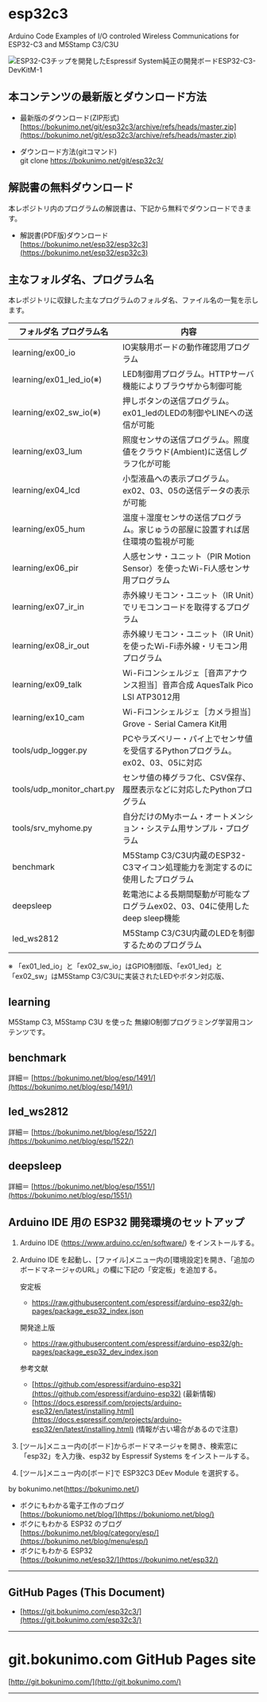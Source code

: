 # esp32c3
Arduino Code Examples of I/O controled Wireless Communications for ESP32-C3 and M5Stamp C3/C3U 

![ESP32-C3チップを開発したEspressif System純正の開発ボードESP32-C3-DevKitM-1](https://bokunimo.net/blog/wp-content/uploads/2021/06/DSC_0404.jpg)

## 本コンテンツの最新版とダウンロード方法  

- 最新版のダウンロード(ZIP形式)  
    [https://bokunimo.net/git/esp32c3/archive/refs/heads/master.zip](https://bokunimo.net/git/esp32c3/archive/refs/heads/master.zip)    
    
- ダウンロード方法(gitコマンド)  
    git clone https://bokunimo.net/git/esp32c3/  

## 解説書の無料ダウンロード

本レポジトリ内のプログラムの解説書は、下記から無料でダウンロードできます。

- 解説書(PDF版)ダウンロード  
    [https://bokunimo.net/esp32/esp32c3](https://bokunimo.net/esp32/esp32c3)  

## 主なフォルダ名、プログラム名

本レポジトリに収録した主なプログラムのフォルダ名、ファイル名の一覧を示します。  

|フォルダ名 プログラム名    |内容                                                                               |
|---------------------------|-----------------------------------------------------------------------------------|
|learning/ex00_io           |IO実験用ボードの動作確認用プログラム                                               |
|learning/ex01_led_io(※)   |LED制御用プログラム。HTTPサーバ機能によりブラウザから制御可能                      |
|learning/ex02_sw_io(※)    |押しボタンの送信プログラム。ex01_ledのLEDの制御やLINEへの送信が可能                |
|learning/ex03_lum          |照度センサの送信プログラム。照度値をクラウド(Ambient)に送信しグラフ化が可能        |
|learning/ex04_lcd          |小型液晶への表示プログラム。ex02、03、05の送信データの表示が可能                   |
|learning/ex05_hum          |温度＋湿度センサの送信プログラム。家じゅうの部屋に設置すれば居住環境の監視が可能   |
|learning/ex06_pir          |人感センサ・ユニット（PIR Motion Sensor）を使ったWi-Fi人感センサ用プログラム       |
|learning/ex07_ir_in        |赤外線リモコン・ユニット（IR Unit）でリモコンコードを取得するプログラム            |
|learning/ex08_ir_out       |赤外線リモコン・ユニット（IR Unit）を使ったWi-Fi赤外線・リモコン用プログラム       |
|learning/ex09_talk         |Wi-Fiコンシェルジェ［音声アナウンス担当］音声合成 AquesTalk Pico LSI ATP3012用     |
|learning/ex10_cam          |Wi-Fiコンシェルジェ［カメラ担当］Grove - Serial Camera Kit用                       |
|tools/udp_logger.py        |PCやラズベリー・パイ上でセンサ値を受信するPythonプログラム。ex02、03、05に対応     |
|tools/udp_monitor_chart.py |センサ値の棒グラフ化、CSV保存、履歴表示などに対応したPythonプログラム              |
|tools/srv_myhome.py        |自分だけのMyホーム・オートメンション・システム用サンプル・プログラム               |
|benchmark                  |M5Stamp C3/C3U内蔵のESP32-C3マイコン処理能力を測定するのに使用したプログラム       |
|deepsleep                  |乾電池による長期間駆動が可能なプログラムex02、03、04に使用したdeep sleep機能       |
|led_ws2812                 |M5Stamp C3/C3U内蔵のLEDを制御するためのプログラム                                  |

※ 「ex01_led_io」と「ex02_sw_io」はGPIO制御版、「ex01_led」と「ex02_sw」はM5Stamp C3/C3Uに実装されたLEDやボタン対応版、  

## learning  
M5Stamp C3, M5Stamp C3U を使った 無線IO制御プログラミング学習用コンテンツです。  

## benchmark
詳細＝ [https://bokunimo.net/blog/esp/1491/](https://bokunimo.net/blog/esp/1491/)

## led_ws2812
詳細＝ [https://bokunimo.net/blog/esp/1522/](https://bokunimo.net/blog/esp/1522/)

## deepsleep
詳細＝ [https://bokunimo.net/blog/esp/1551/](https://bokunimo.net/blog/esp/1551/)

## Arduino IDE 用の ESP32 開発環境のセットアップ  

1. Arduino IDE (https://www.arduino.cc/en/software/) をインストールする。  
2. Arduino IDE を起動し、[ファイル]メニュー内の[環境設定]を開き、「追加のボードマネージャのURL」の欄に下記の「安定板」を追加する。  

    安定板  
    - https://raw.githubusercontent.com/espressif/arduino-esp32/gh-pages/package_esp32_index.json  

    開発途上版  
    - https://raw.githubusercontent.com/espressif/arduino-esp32/gh-pages/package_esp32_dev_index.json  

    参考文献  
    - [https://github.com/espressif/arduino-esp32](https://github.com/espressif/arduino-esp32) (最新情報)  
    - [https://docs.espressif.com/projects/arduino-esp32/en/latest/installing.html](https://docs.espressif.com/projects/arduino-esp32/en/latest/installing.html) (情報が古い場合があるので注意)  

3. [ツール]メニュー内の[ボード]からボードマネージャを開き、検索窓に「esp32」を入力後、esp32 by Espressif Systems をインストールする。  

4. [ツール]メニュー内の[ボード]で ESP32C3 DEev Module を選択する。  

by bokunimo.net(https://bokunimo.net/)  

- ボクにもわかる電子工作のブログ  
  [https://bokuniomo.net/blog/](https://bokuniomo.net/blog/)  
- ボクにもわかる ESP32 のブログ  
  [https://bokunimo.net/blog/category/esp/](https://bokunimo.net/blog/menu/esp/)  
- ボクにもわかる ESP32  
  [https://bokunimo.net/esp32/](https://bokunimo.net/esp32/)  

----------------------------------------------------------------

## GitHub Pages (This Document)
* [https://git.bokunimo.com/esp32c3/](https://git.bokunimo.com/esp32c3/)  

----------------------------------------------------------------

# git.bokunimo.com GitHub Pages site
[http://git.bokunimo.com/](http://git.bokunimo.com/)  

----------------------------------------------------------------
